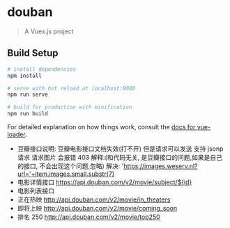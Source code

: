 # douban

> A Vuex.js project

## Build Setup

```bash
# install dependencies
npm install

# serve with hot reload at localhost:8080
npm run serve

# build for production with minification
npm run build
```

For detailed explanation on how things work, consult the [docs for vue-loader](http://vuejs.github.io/vue-loader).

- 豆瓣接口说明:
  豆瓣电影接口文档失效(打不开)
  但是请求可以发送
  支持 jsonp 请求
  请求图片 会报错 403
  解释:(和代码无关, 是豆瓣接口的问题,如果是自己的接口, 不会出现这个问题,忽略)
  解决: 'https://images.weserv.nl?url='+item.images.small.substr(7)
- 电影详情接口
  https://api.douban.com/v2/movie/subject/${id}
- 电影列表接口
- 正在热映
  http://api.douban.com/v2/movie/in_theaters
- 即将上映
  http://api.douban.com/v2/movie/coming_soon
- 排名 250
  http://api.douban.com/v2/movie/top250
